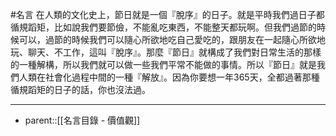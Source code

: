 #名言
在人類的文化史上，節日就是一個『脫序』的日子。就是平時我們過日子都循規蹈矩，比如說我們要節儉，不能亂吃東西，不能整天都玩啊。但我們過節的時候可以，過節的時候我們可以隨心所欲地吃自己愛吃的，跟朋友在一起隨心所欲地玩、聊天、不工作，這叫『脫序』。那麼『節日』就構成了我們對日常生活的那樣的一種解構，所以我們就可以做一些我們平常不能做的事情。所以『節日』就是我們人類在社會化過程中間的一種『解放』。因為你要想一年365天，全都過著那種循規蹈矩的日子的話，你也沒法過。
- - -
- parent::[[名言目錄 - 價值觀]]